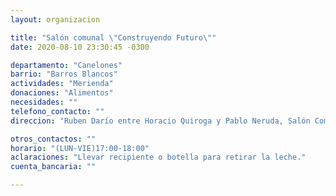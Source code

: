 ```yaml
---
layout: organizacion

title: "Salón comunal \"Construyendo Futuro\""
date: 2020-08-10 23:30:45 -0300

departamento: "Canelones"
barrio: "Barros Blancos"
actividades: "Merienda"
donaciones: "Alimentos"
necesidades: ""
telefono_contacto: ""
direccion: "Ruben Darío entre Horacio Quiroga y Pablo Neruda, Salón Comúnal Construyendo Futuro, atrás de la policlinica 6 de septiembre. Km27."

otros_contactos: ""
horario: "(LUN-VIE)17:00-18:00"
aclaraciones: "Llevar recipiente o botella para retirar la leche."
cuenta_bancaria: ""

---
```

